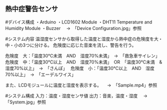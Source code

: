 ## 熱中症警告センサ
#デバイス構成
・Arduino
・LCD1602 Module
・DHT11 Temperature and Humidity Module
・Buzzer
　→　「Device Configuration.jpg」参照

#システム内容
温湿度センサから取得した温度と湿度から熱中症の危険度を大・中・小の3つに分ける。
危険度に応じた音楽を流し、警告を行う。

危険度　大：「温度30℃未満　AND　湿度70%未満」　→　「救急車サイレン」
危険度　中：「温度30℃以上　AND　湿度70%未満」　OR　「温度30℃未満　&　湿度70%以上」　→　「さんぽ」　
危険度　小：「温度30℃以上　AND　湿度70%以上」　→　「エーデルワイス」

また、LCDモジュールに温度と湿度を表示する。
　→　「Sample.mp4」参照

#システム構成
入力：温度・湿度センサ値
出力：音楽，温度・湿度
　→　「System.jpg」参照
